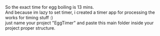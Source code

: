 So the exact time for egg boiling is 13 mins.</br>
And because im lazy to set timer, i created a timer app for processing the works for timing stuff :) </br>
just name your project "EggTimer" and paste this main folder inside your project proper structure.
